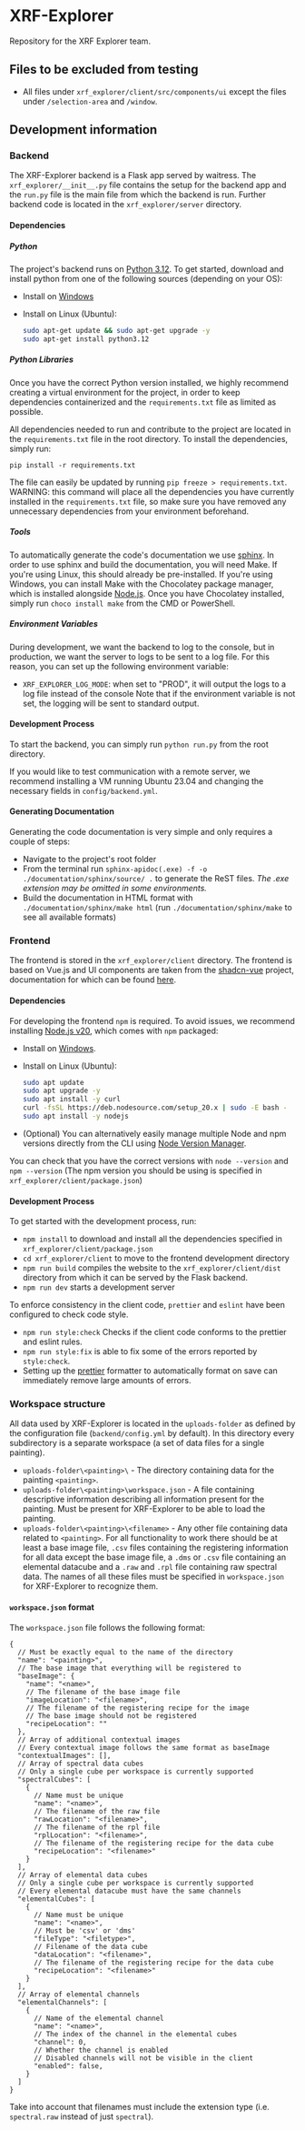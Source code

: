 # XRF-Explorer

Repository for the XRF Explorer team.

## Files to be excluded from testing

- All files under `xrf_explorer/client/src/components/ui` except the files under `/selection-area` and `/window`. 

## Development information

### Backend

The XRF-Explorer backend is a Flask app served by waitress. The `xrf_explorer/__init__.py` file contains the setup for
the backend app and the `run.py` file is the main file from which the backend is run. Further backend code is located in
the `xrf_explorer/server` directory.

#### Dependencies

##### Python

The project's backend runs on [Python 3.12](https://docs.python.org/3/whatsnew/3.12.html). To get started, download and
install python from one of the following sources (depending on your OS):

- Install on [Windows](https://www.python.org/ftp/python/3.12.3/python-3.12.3-amd64.exe)
- Install on Linux (Ubuntu):

  ```bash
  sudo apt-get update && sudo apt-get upgrade -y
  sudo apt-get install python3.12
  ```

##### Python Libraries

Once you have the correct Python version installed, we highly recommend creating a virtual environment for the project,
in order to keep dependencies containerized and the `requirements.txt` file as limited as possible.

All dependencies needed to run and contribute to the project are located in the `requirements.txt` file in the root
directory. To install the dependencies, simply run:

`pip install -r requirements.txt`

The file can easily be updated by running `pip freeze > requirements.txt`.
WARNING: this command will place all the dependencies you have currently installed in the `requirements.txt` file, so
make sure you have removed any unnecessary dependencies from your environment beforehand.

##### Tools

To automatically generate the code's documentation we use [sphinx](https://www.sphinx-doc.org/en/master/). In order to
use sphinx and build the documentation, you will need Make.
If you're using Linux, this should already be pre-installed.
If you're using Windows, you can install Make with the Chocolatey package manager, which is installed
alongside [Node.js](#dependencies-1). Once you have Chocolatey installed, simply run `choco install make` from the CMD
or PowerShell.

##### Environment Variables

During development, we want the backend to log to the console, but in production, we want the server to logs to be sent
to a log file. For this reason, you can set up the following environment variable:

- `XRF_EXPLORER_LOG_MODE`: when set to "PROD", it will output the logs to a log file instead of the console
  Note that if the environment variable is not set, the logging will be sent to standard output.

#### Development Process

To start the backend, you can simply run `python run.py` from the root directory.

If you would like to test communication with a remote server, we recommend installing a VM running Ubuntu 23.04 and
changing the necessary fields in `config/backend.yml`.

#### Generating Documentation

Generating the code documentation is very simple and only requires a couple of steps:

- Navigate to the project's root folder
- From the terminal run `sphinx-apidoc(.exe) -f -o ./documentation/sphinx/source/ .` to generate the ReST files. _The
  .exe extension may be omitted in some environments._
- Build the documentation in HTML format with `./documentation/sphinx/make html` (run `./documentation/sphinx/make` to
  see all available formats)

### Frontend

The frontend is stored in the `xrf_explorer/client` directory. The frontend is based on Vue.js and UI components are
taken from the [shadcn-vue](https://www.shadcn-vue.com) project, documentation for which can be
found [here](https://www.shadcn-vue.com/docs).

#### Dependencies

For developing the frontend `npm` is required. To avoid issues, we recommend
installing [Node.js v20](https://nodejs.org/en/download), which comes with `npm` packaged:

- Install on [Windows](https://nodejs.org/dist/v20.12.2/node-v20.12.2-x64.msi).

- Install on Linux (Ubuntu):

    ```bash
    sudo apt update
    sudo apt upgrade -y
    sudo apt install -y curl
    curl -fsSL https://deb.nodesource.com/setup_20.x | sudo -E bash -
    sudo apt install -y nodejs
    ```

- (Optional) You can alternatively easily manage multiple Node and npm versions directly from the CLI
  using [Node Version Manager](https://github.com/coreybutler/nvm-windows#readme).

You can check that you have the correct versions with `node --version` and `npm --version` (The npm version you should
be using is specified in `xrf_explorer/client/package.json`)

#### Development Process

To get started with the development process, run:

- `npm install` to download and install all the dependencies specified in `xrf_explorer/client/package.json`
- `cd xrf_explorer/client` to move to the frontend development directory
- `npm run build` compiles the website to the `xrf_explorer/client/dist` directory from which it can be served by the
  Flask backend.
- `npm run dev` starts a development server

To enforce consistency in the client code, `prettier` and `eslint` have been configured to check code style.

- `npm run style:check` Checks if the client code conforms to the prettier and eslint rules.
- `npm run style:fix` is able to fix some of the errors reported by `style:check`.
- Setting up the [prettier](https://prettier.io/) formatter to automatically format on save can immediately remove large
  amounts of errors.

### Workspace structure

All data used by XRF-Explorer is located in the `uploads-folder` as defined by the configuration
file (`backend/config.yml` by default). In this directory every subdirectory is a separate workspace (a set of data
files for a single painting).

- `uploads-folder\<painting>\` - The directory containing data for the painting `<painting>`.
- `uploads-folder\<painting>\workspace.json` - A file containing descriptive information describing all information
  present for the painting. Must be present for XRF-Explorer to be able to load the painting.
- `uploads-folder\<painting>\<filename>` - Any other file containing data related to `<painting>`. For all functionality
  to work there should be at least a base image file, `.csv` files containing the registering information for all data
  except the base image file, a `.dms` or `.csv` file containing an elemental datacube and a `.raw` and `.rpl` file
  containing raw spectral data. The names of all these files must be specified in `workspace.json` for XRF-Explorer to
  recognize them.

#### `workspace.json` format

The `workspace.json` file follows the following format:

```json5
{
  // Must be exactly equal to the name of the directory
  "name": "<painting>",
  // The base image that everything will be registered to
  "baseImage": {
    "name": "<name>",
    // The filename of the base image file
    "imageLocation": "<filename>",
    // The filename of the registering recipe for the image
    // The base image should not be registered
    "recipeLocation": ""
  },
  // Array of additional contextual images
  // Every contextual image follows the same format as baseImage
  "contextualImages": [],
  // Array of spectral data cubes
  // Only a single cube per workspace is currently supported
  "spectralCubes": [
    {
      // Name must be unique
      "name": "<name>",
      // The filename of the raw file
      "rawLocation": "<filename>",
      // The filename of the rpl file
      "rplLocation": "<filename>",
      // The filename of the registering recipe for the data cube
      "recipeLocation": "<filename>"
    }
  ],
  // Array of elemental data cubes
  // Only a single cube per workspace is currently supported
  // Every elemental datacube must have the same channels
  "elementalCubes": [
    {
      // Name must be unique
      "name": "<name>",
      // Must be 'csv' or 'dms'
      "fileType": "<filetype>",
      // Filename of the data cube
      "dataLocation": "<filename>",
      // The filename of the registering recipe for the data cube
      "recipeLocation": "<filename>"
    }
  ],
  // Array of elemental channels
  "elementalChannels": [
    {
      // Name of the elemental channel
      "name": "<name>",
      // The index of the channel in the elemental cubes
      "channel": 0,
      // Whether the channel is enabled
      // Disabled channels will not be visible in the client
      "enabled": false,
    }
  ]
}
```

Take into account that filenames must include the extension type (i.e. `spectral.raw` instead of just `spectral`).
